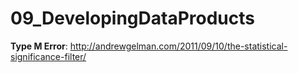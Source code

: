 # 09_DevelopingDataProducts

**Type M Error**: http://andrewgelman.com/2011/09/10/the-statistical-significance-filter/  

